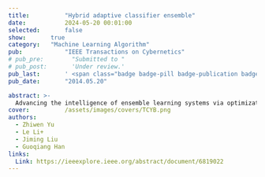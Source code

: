 ```yaml
---
title:          "Hybrid adaptive classifier ensemble"
date:           2024-05-20 00:01:00
selected:       false
show:		true
category:	"Machine Learning Algorithm"
pub:            "IEEE Transactions on Cybernetics"
# pub_pre:        "Submitted to "
# pub_post:       'Under review.'
pub_last:       ' <span class="badge badge-pill badge-publication badge-success">Spotlight</span>'
pub_date:       "2014.05.20"

abstract: >-
  Advancing the intelligence of ensemble learning systems via optimization of subgroups through adaptive decision-making strategies to effectively address complex datasets, particularly those with high-dimensional and noisy data.
cover:          /assets/images/covers/TCYB.png
authors:
  - Zhiwen Yu
  - Le Li+
  - Jiming Liu
  - Guoqiang Han
links:
  Link: https://ieeexplore.ieee.org/abstract/document/6819022
---
```

